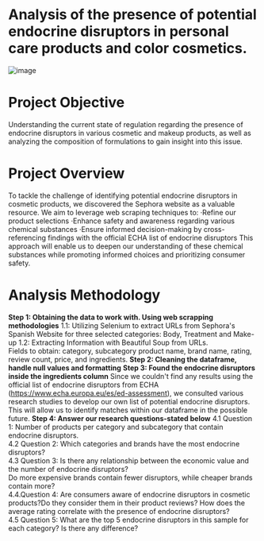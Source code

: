 # Analysis of the presence of potential endocrine disruptors in personal care products and color cosmetics.
![image](https://github.com/user-attachments/assets/595416fd-c4be-4963-8956-36d43a3c649c)

# Project Objective
Understanding the current state of regulation regarding the presence of endocrine disruptors in various cosmetic and makeup products, as well as analyzing the composition of formulations to gain insight into this issue.

# Project Overview
To tackle the challenge of identifying potential endocrine disruptors in cosmetic products, we discovered the Sephora website as a valuable resource. We aim to leverage web scraping techniques to:
·Refine our product selections
·Enhance safety and awareness regarding various chemical substances
·Ensure informed decision-making by cross-referencing findings with the official ECHA list of endocrine disruptors
This approach will enable us to deepen our understanding of these chemical substances while promoting informed choices and prioritizing consumer safety.

# Analysis Methodology
**Step 1: Obtaining the data to work with. Using web scrapping methodologies**
 1.1: Utilizing Selenium to extract URLs from Sephora's Spanish Website for three selected categories: Body, Treatment and Make-up
 1.2: Extracting Information with Beautiful Soup from URLs. <br>Fields to obtain: category, subcategory product name, brand name, rating, review count, price, and ingredients.
**Step 2: Cleaning the dataframe, handle null values and formatting**
**Step 3: Found the endocrine disruptors inside the ingredients column**
Since we couldn't find any results using the official list of endocrine disruptors from ECHA (https://www.echa.europa.eu/es/ed-assessment), 
we consulted various research studies to develop our own list of potential endocrine disruptors. This will allow us to identify matches within our dataframe in the possible future.
**Step 4: Answer our research questions-stated below**
  4.1 Question 1: Number of products per category and subcategory that contain endocrine disruptors.<br>
  4.2 Question 2: Which categories and brands have the most endocrine disruptors?<br>
  4.3 Question 3: Is there any relationship between the economic value and the number of endocrine disruptors? <br>Do more expensive brands contain fewer disruptors, while cheaper brands contain more?<br>
  4.4.Question 4: Are consumers aware of endocrine disruptors in cosmetic products?Do they consider them in their product reviews? How does the average rating correlate with the presence of endocrine disruptors?<br>
  4.5 Question 5: What are the top 5 endocrine disruptors in this sample for each category? Is there any difference?<br>
